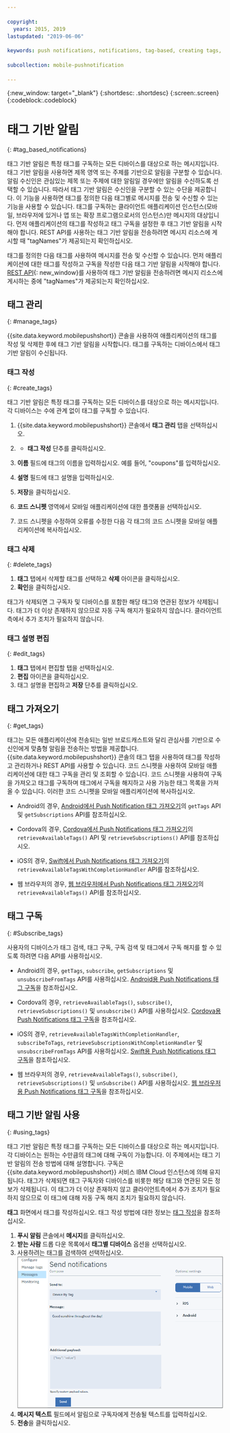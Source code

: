 ```yaml
---

copyright:
  years: 2015, 2019
lastupdated: "2019-06-06"

keywords: push notifications, notifications, tag-based, creating tags, managing tags, get tag, subscribe tag

subcollection: mobile-pushnotification

---
```


{:new_window: target="_blank"}
{:shortdesc: .shortdesc}
{:screen:.screen}
{:codeblock:.codeblock}

# 태그 기반 알림
{: #tag_based_notifications}

태그 기반 알림은 특정 태그를 구독하는 모든 디바이스를 대상으로 하는 메시지입니다. 태그 기반 알림을 사용하면 제목 영역 또는 주제를 기반으로 알림을 구분할 수 있습니다. 알림 수신인은 관심있는 제목 또는 주제에 대한 알림일 경우에만 알림을 수신하도록 선택할 수 있습니다. 따라서 태그 기반 알림은 수신인을 구분할 수 있는 수단을 제공합니다. 이 기능을 사용하면 태그를 정의한 다음 태그별로 메시지를 전송 및 수신할 수 있는 기능을 사용할 수 있습니다. 태그를 구독하는 클라이언트 애플리케이션 인스턴스(모바일, 브라우저에 있거나 앱 또는 확장 프로그램으로서의 인스턴스)만 메시지의 대상입니다. 먼저 애플리케이션의 태그를 작성하고 태그 구독을 설정한 후 태그 기반 알림을 시작해야 합니다. REST API를 사용하는 태그 기반 알림을 전송하려면 메시지 리소스에 게시할 때 "tagNames"가 제공되는지 확인하십시오.

태그를 정의한 다음 태그를 사용하여 메시지를 전송 및 수신할 수 있습니다. 먼저 애플리케이션에 대한 태그를 작성하고 구독을 작성한 다음 태그 기반 알림을 시작해야 합니다. [REST API](https://eu-gb.imfpush.cloud.ibm.com/imfpush/){: new_window}를 사용하여 태그 기반 알림을 전송하려면 메시지 리소스에 게시하는 중에 "tagNames"가 제공되는지 확인하십시오.


## 태그 관리
{: #manage_tags}

{{site.data.keyword.mobilepushshort}} 콘솔을 사용하여 애플리케이션의 태그를 작성 및 삭제한 후에 태그 기반 알림을 시작합니다. 태그를 구독하는 디바이스에서 태그 기반 알림이 수신됩니다.


### 태그 작성
{: #create_tags}

태그 기반 알림은 특정 태그를 구독하는 모든 디바이스를 대상으로 하는 메시지입니다. 각 디바이스는 수에 관계 없이 태그를 구독할 수 있습니다. 

1. {{site.data.keyword.mobilepushshort}} 콘솔에서 **태그 관리** 탭을 선택하십시오.
1.  + **태그 작성** 단추를 클릭하십시오.   
   1. **이름** 필드에 태그의 이름을 입력하십시오. 예를 들어, "coupons"를 입력하십시오.
   1. **설명** 필드에 태그 설명을 입력하십시오.
   1. **저장**을 클릭하십시오.

1. **코드 스니펫** 영역에서 모바일 애플리케이션에 대한 플랫폼을 선택하십시오.
1. 코드 스니펫을 수정하여 오류를 수정한 다음 각 태그의 코드 스니펫을 모바일 애플리케이션에 복사하십시오.

### 태그 삭제
{: #delete_tags}

1. **태그** 탭에서 삭제할 태그를 선택하고 **삭제** 아이콘을 클릭하십시오.
1. **확인**을 클릭하십시오.

태그가 삭제되면 그 구독자 및 디바이스를 포함한 해당 태그와 연관된 정보가 삭제됩니다. 태그가 더 이상 존재하지 않으므로 자동 구독 해지가 필요하지 않습니다. 클라이언트 측에서 추가 조치가 필요하지 않습니다.

### 태그 설명 편집
{: #edit_tags}

1. **태그** 탭에서 편집할 탭을 선택하십시오.
1. **편집** 아이콘을 클릭하십시오.
1. 태그 설명을 편집하고 **저장** 단추를 클릭하십시오.

## 태그 가져오기
{: #get_tags}

태그는 모든 애플리케이션에 전송되는 일반 브로드캐스트와 달리 관심사를 기반으로 수신인에게 맞춤형 알림을 전송하는 방법을 제공합니다. {{site.data.keyword.mobilepushshort}} 콘솔의 태그 탭을 사용하여 태그를 작성하고 관리하거나 REST API를 사용할 수 있습니다. 코드 스니펫을 사용하여 모바일 애플리케이션에 대한 태그 구독을 관리 및 조회할 수 있습니다. 코드 스니펫을 사용하여 구독을 가져오고 태그를 구독하며 태그에서 구독을 해지하고 사용 가능한 태그 목록을 가져올 수 있습니다. 이러한 코드 스니펫을 모바일 애플리케이션에 복사하십시오.


- Android의 경우, [Android에서 Push Notification 태그 가져오기](https://github.com/ibm-bluemix-mobile-services/bms-clientsdk-cordova-plugin-push/tree/Doc#ios-app)의 `getTags` API 및 `getSubscriptions` API를 참조하십시오.

- Cordova의 경우, [Cordova에서 Push Notifications 태그 가져오기](https://github.com/ibm-bluemix-mobile-services/bms-clientsdk-cordova-plugin-push/tree/Doc#push-notification-service-tags)의 `retrieveAvailableTags()` API 및 `retrieveSubscriptions()` API를 참조하십시오.

- iOS의 경우, [Swift에서 Push Notifications 태그 가져오기](https://github.com/ibm-bluemix-mobile-services/bms-clientsdk-swift-push/tree/Doc#retrieve-tags)의 `retrieveAvailableTagsWithCompletionHandler` API를 참조하십시오.

- 웹 브라우저의 경우, [웹 브라우저에서 Push Notifications 태그 가져오기](https://github.com/ibm-bluemix-mobile-services/bms-clientsdk-javascript-webpush/blob/Doc/README.md#push-notification-service-tags)의 `retrieveAvailableTags()` API를 참조하십시오.


## 태그 구독
{: #Subscribe_tags}

사용자의 디바이스가 태그 검색, 태그 구독, 구독 검색 및 태그에서 구독 해지를 할 수 있도록 하려면 다음 API를 사용하십시오.

- Android의 경우, `getTags`, `subscribe`, `getSubscriptions` 및 `unsubscribeFromTags` API를 사용하십시오. [Android용 Push Notifications 태그 구독](https://github.com/ibm-bluemix-mobile-services/bms-clientsdk-android-push/tree/Doc#push-notification-service-tags)을 참조하십시오.

- Cordova의 경우, `retrieveAvailableTags()`, `subscribe()`, `retrieveSubscriptions()` 및 `unsubscribe()` API를 사용하십시오. [Cordova용 Push Notifications 태그 구독](https://github.com/ibm-bluemix-mobile-services/bms-clientsdk-cordova-plugin-push/tree/Doc#push-notification-service-tags)을 참조하십시오.

- iOS의 경우, `retrieveAvailableTagsWithCompletionHandler`, `subscribeToTags`, `retrieveSubscriptionsWithCompletionHandler` 및 `unsubscribeFromTags` API를 사용하십시오. [Swift용 Push Notifications 태그 구독](https://github.com/ibm-bluemix-mobile-services/bms-clientsdk-swift-push/tree/Doc#push-notification-service-tags)을 참조하십시오.

- 웹 브라우저의 경우, `retrieveAvailableTags()`, `subscribe()`, `retrieveSubscriptions()` 및 `unSubscribe()` API를 사용하십시오. [웹 브라우저용 Push Notifications 태그 구독](https://github.com/ibm-bluemix-mobile-services/bms-clientsdk-javascript-webpush/blob/Doc/README.md#push-notification-service-tags)을 참조하십시오.

## 태그 기반 알림 사용
{: #using_tags}

태그 기반 알림은 특정 태그를 구독하는 모든 디바이스를 대상으로 하는 메시지입니다. 각 디바이스는 원하는 수만큼의 태그에 대해 구독이 가능합니다. 이 주제에서는 태그 기반 알림의 전송 방법에 대해 설명합니다. 구독은 {{site.data.keyword.mobilepushshort}} 서비스 IBM Cloud 인스턴스에 의해 유지됩니다. 태그가 삭제되면 태그 구독자와 디바이스를 비롯한 해당 태그와 연관된 모든 정보가 삭제됩니다. 이 태그가 더 이상 존재하지 않고 클라이언트측에서 추가 조치가 필요하지 않으므로 이 태그에 대해 자동 구독 해지 조치가 필요하지 않습니다.

**태그** 화면에서 태그를 작성하십시오. 태그 작성 방법에 대한 정보는 [태그 작성](/docs/services/mobilepush?topic=mobile-pushnotification-tag_based_notifications#create_tags)을 참조하십시오.

1. **푸시 알림** 콘솔에서 **메시지**를 클릭하십시오.
2. **받는 사람** 드롭 다운 목록에서 **태그별 디바이스** 옵션을 선택하십시오.
3. 사용하려는 태그를 검색하여 선택하십시오.
![알림 화면](images/tag_notification_new2.jpg "알림 전송 페이지를 표시하는, 메시지 탐색 옵션이 선택된 푸시 알림 콘솔")
4. **메시지 텍스트** 필드에서 알림으로 구독자에게 전송될 텍스트를 입력하십시오.
5. **전송**을 클릭하십시오.

